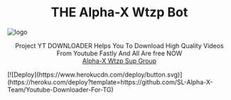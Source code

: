 <h1 align="center"><b> THE Alpha-X Wtzp Bot  </b></h1>

![logo](https://telegra.ph/file/1cde492d904aac25eaf04.jpg)




<p align="center">
    Project YT DOWNLOADER Helps You To Download High Quality Videos From Youtube Fastly And All Are free NOW
    <br>
        <a href="https://chat.whatsapp.com/Eop2wXquhYnCUpVSbGNNWx">Alpha-X Wtzp Sup Group</a>
    <br>
</p>
[![Deploy](https://www.herokucdn.com/deploy/button.svg)](https://heroku.com/deploy?template=https://github.com/SL-Alpha-X-Team/Youtube-Downloader-For-TG)
